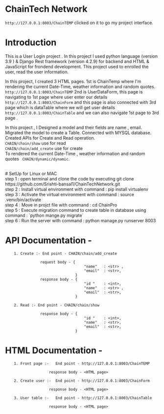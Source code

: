 # ChainTech Network
`http://127.0.0.1:8003/ChainTEMP`  clicked on it to go my project interface.

# Introduction <br>

This is a User Login project . In this project I used python language (version 3.9 ) & Django Rest framework (version 4.2.9) for backend and HTML & JavaScript for frondend development. This project used to enrolled the user, read the user information.

In this project, I created 3 HTML pages. 1st is ChainTemp where I'm rendering the current Date-Time, weather information and random quotes. `http://127.0.0.1:8003/ChainTEMP` 
2nd is UserDataForm, this page is navigating to 1st page where user enter our details  
`http://127.0.0.1:8003/ChainForm` and this page is also connected with 3rd page which is dataTable where we will get user details `http://127.0.0.1:8003/ChainTable`  and we can also navigate 1st page to 3rd page . <br>

In this project , I Designed a model and their fields are name , email. Migrated the model to create a Table. Connected with MYSQL database. Created APIs for Create and Read operation. 
 <br>
`CHAIN/chain/show` use for read <br> `CHAIN/chain/add_create` use for create <br>
To rendered the current Date-Time , weather information and random quotes ` CHAIN/dynamic/dynamic`.

<br>
# SetUp for Linux or MAC <br>
step 1 : open terminal and clone the code by executing  git clone https://github.com/Srishti-bansal1/ChainTechNetwork.git
<br>
step 2 : Install virtual environment  with command : pip install virtualenv
<br>
step 3 : Activate the virtual environment with command : source .venv/bin/activate
<br>
step 4 : Move in projct file with command : cd ChainPro
<br>
step 5 : Execute migration command to create table in database using command : `python mange.py migrate`
<br>
step 6 : Run the server with command : python manage.py runserver 8003
<br> 

# API Documentation -<br>
        1. Create :- End point - CHAIN/chain/add_create

                    request body - {	
                                        "name"   : <str> ,
                                        "email"  : <str>,
                                    }	
                    response body - {	
                                        "id "    : <int>,
                                        "name"   : <str> ,
                                        "email"  : <str>,
                                    }

        2. Read :- End point - CHAIN/chain/show
        
                    response body - {	
                                        "id "    : <int>,
                                        "name"   : <str>,
                                        "email"  : <str>,
                                    }

# HTML Documentation - <br>
        1. Front page :-   End point - http://127.0.0.1:8003/ChainTEMP

                        response body - <HTML page>       

        2. Create user :-  End point - http://127.0.0.1:8003/ChainForm

                        response body - <HTML page>

        3. User table :-   End point - http://127.0.0.1:8003/ChainTable

                        response body - <HTML page>
                           	
